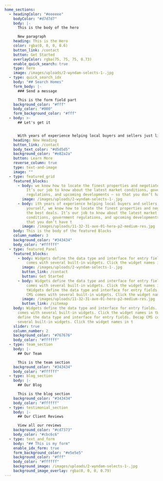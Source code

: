 ```yaml
---
home_sections:
  - headingColor: "#eeeeee"
    bodyColor: "#d7d7d7"
    body: |-
      This is the body of the hero

      New paragraph
    heading: This is the Hero
    color: rgba(0, 0, 0, 0.6)
    button_link: /contact
    button: Get Started
    overlayColor: rgba(75, 75, 75, 0.73)
    enable_quick_search: true
    type: hero
    image: /images/uploads/2-wyndam-selects-1-.jpg
  - type: quick_search_idx
    body: "## Search Homes"
    form_body: |-
      ### Send a message

      This is the form field part
    background_color: "#fff"
    body_color: "#000"
    form_background_color: "#fff"
  - body: >-
      ## Let's get it


      With years of experience helping local buyers and sellers just like yourself, we know how to locate the finest properties and negotiate the best deals. It’s our job to know about the latest market conditions, government regulations, and upcoming developments – so that you don’t have to.
    heading: New Heading
    button_link: /contact
    body_text_color: "#d5d5d5"
    background_color: "#e82a2a"
    button: Learn More
    reverse_column: true
    type: text-and-image
    image: ""
  - type: featured_grid
    featured_blocks:
      - body: we know how to locate the finest properties and negotiate the best deals.
          It’s our job to know about the latest market conditions, government
          regulations, and upcoming developments – so that you don’t have t
        image: /images/uploads/2-wyndam-selects-1-.jpg
      - body: ith years of experience helping local buyers and sellers just like
          yourself, we know how to locate the finest properties and negotiate
          the best deals. It’s our job to know about the latest market
          conditions, government regulations, and upcoming developments – so
          that you don’t have t
        image: /images/uploads/11-32-31-ave-01-hero-p2-medium-res.jpg
    body: This is the body of the featured Blocks
    column_number: 3
    background_color: "#343434"
    body_color: "#ffffff"
  - type: featured_Panel
    featured_blocks:
      - body: Widgets define the data type and interface for entry fields. Decap CMS
          comes with several built-in widgets. Click the widget names in t
        image: /images/uploads/2-wyndam-selects-1-.jpg
        button_link: /contact
        button: Get Started
      - body: Widgets define the data type and interface for entry fields. Decap CMS
          comes with several built-in widgets. Click the widget names in
          tWidgets define the data type and interface for entry fields. Decap
          CMS comes with several built-in widgets. Click the widget names in t
        image: /images/uploads/11-32-31-ave-01-hero-p2-medium-res.jpg
        button_link: /sitemap
    body: Widgets define the data type and interface for entry fields. Decap CMS
      comes with several built-in widgets. Click the widget names in tWidgets
      define the data type and interface for entry fields. Decap CMS comes with
      several built-in widgets. Click the widget names in t
    slider: true
    column_number: 2
    background_color: "#767676"
    body_color: "#ffffff"
  - type: team_section
    body: |-
      ## Our Team

      This is the team section
    background_color: "#343434"
    body_color: "#ffffff"
  - type: blog_section
    body: |-
      ## Our Blog

      This is the blog section
    background_color: "#343434"
    body_color: "#ffffff"
  - type: testimonial_section
    body: |-
      ## Our Client Reviews

      View all our reviews
    background_color: "#cd7373"
    body_color: "#cbc6c6"
  - type: text_and_form
    body: "## This is my form"
    enable_idx_form: true
    form_background_color: "#e5e5e5"
    background_color: "#fff"
    body_color: "#ffffff"
    background_image: /images/uploads/2-wyndam-selects-1-.jpg
    background_image_overlay: rgba(0, 0, 0, 0.79)
---
```

